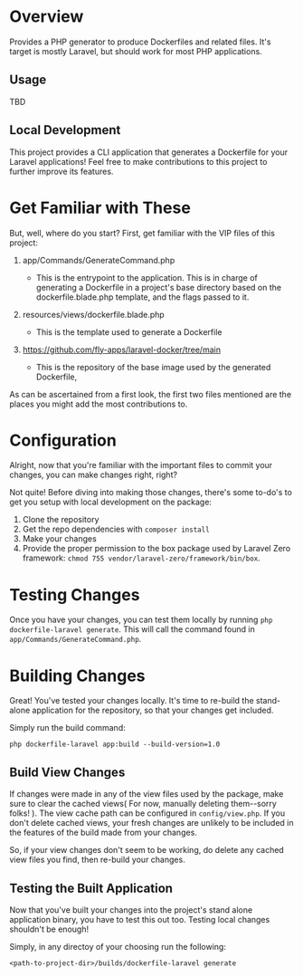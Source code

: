# Overview

Provides a PHP generator to produce Dockerfiles and related files. It's target is mostly Laravel, but should work for most PHP applications.

## Usage

TBD


## Local Development

This project provides a CLI application that generates a Dockerfile for your Laravel applications! Feel free to make contributions to this project to further improve its features.

# Get Familiar with These
But, well, where do you start? First, get familiar with the VIP files of this project:
1. app/Commands/GenerateCommand.php
    - This is the entrypoint to the application. This is in charge of generating a Dockerfile in a project's base directory based on the dockerfile.blade.php template, and the flags passed to it.

2. resources/views/dockerfile.blade.php
    - This is the template used to generate a Dockerfile 

3. https://github.com/fly-apps/laravel-docker/tree/main
    - This is the repository of the base image used by the generated Dockerfile, 

As can be ascertained from a first look, the first two files mentioned are the places you might add the most contributions to.


# Configuration
Alright, now that you're familiar with the important files to commit your changes, you can make changes right, right?

Not quite! Before diving into making those changes, there's some to-do's to get you setup with local development on the package:

1. Clone the repository
2. Get the repo dependencies with `composer install`
3. Make your changes
4. Provide the proper permission to the box package used by Laravel Zero framework: `chmod 755 vendor/laravel-zero/framework/bin/box`.


# Testing Changes

Once you have your changes, you can test them locally by running `php dockerfile-laravel generate`. This will call the command found in `app/Commands/GenerateCommand.php`. 

# Building Changes

Great! You've tested your changes locally. It's time to re-build the stand-alone application for the repository, so that your changes get included. 

Simply run the build command:

```
php dockerfile-laravel app:build --build-version=1.0
```

## Build View Changes 
If changes were made in any of the view files used by the package, make sure to clear the cached views( For now, manually deleting them--sorry folks! ). The view cache path can be configured in `config/view.php`. If you don't delete cached views, your fresh changes are unlikely to be included in the features of the build made from your changes.

So, if your view changes don't seem to be working, do delete any cached view files you find, then re-build your changes.

## Testing the Built Application
Now that you've built your changes into the project's stand alone application binary, you have to test this out too. Testing local changes shouldn't be enough!

Simply, in any directoy of your choosing run the following:
```
<path-to-project-dir>/builds/dockerfile-laravel generate
```
